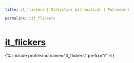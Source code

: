 ```yaml
---
title: it_flickers | Statystyki patronite.pl | Patromierz

permalink: /it_flickers
---
```


# [it_flickers](https://patronite.pl/it_flickers)

{% include profile.md name="it_flickers" prefix="i" %}
